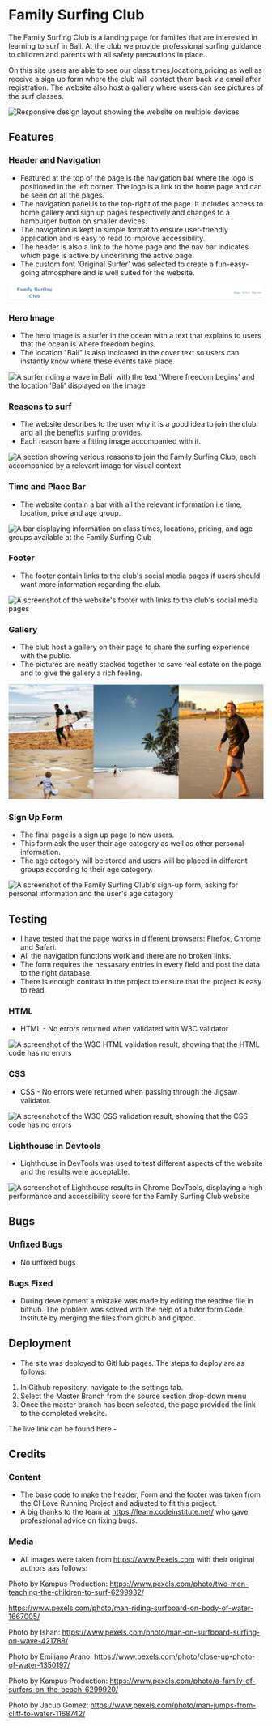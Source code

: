 # Family Surfing Club

The Family Surfing Club is a landing page for families that are interested in learning to surf in Bali.
At the club we provide professional surfing guidance to children and parents with all safety precautions in place.

On this site users are able to see our class times,locations,pricing as well as receive a sign up form where the club will contact them back via email after registration. 
The website also host a gallery where users can see pictures of the surf classes.

<img src="assets/images/responsive_readme.png" alt="Responsive design layout showing the website on multiple devices">

## Features

### Header and Navigation

* Featured at the top of the page is the navigation bar where the logo is positioned in the left corner. The logo is a link to the home page and can be seen on all the pages.
* The navigation panel is to the top-right of the page. It includes access to home,gallery and sign up pages respectively and changes to a hamburger button on smaller devices.
* The navigation is kept in simple format to ensure user-friendly application and is easy to read to improve accessibility.
* The header is also a link to the home page and the nav bar indicates which page is active by underlining the active page.
* The custom font 'Original Surfer' was selected to create a fun-easy-going atmosphere and is well suited for the website.

<img src="assets/images/Header_readme.png" alt="A screenshot of the website's header with navigation links, including the logo on the left and menu items on the right">

### Hero Image

* The hero image is a surfer in the ocean with a text that explains to users that the ocean is where freedom begins.
* The location "Bali" is also indicated in the cover text so users can instantly know where these events take place. 

<img src="assets/images/hero_readme.png" alt="A surfer riding a wave in Bali, with the text 'Where freedom begins' and the location 'Bali' displayed on the image">

### Reasons to surf

* The website describes to the user why it is a good idea to join the club and all the benefits surfing provides.
* Each reason have a fitting image accompanied with it.

<img src="assets/images/reasons_readme.png" alt="A section showing various reasons to join the Family Surfing Club, each accompanied by a relevant image for visual context">

### Time and Place Bar

* The website contain a bar with all the relevant information i.e time, location, price and age group.

<img src="assets/images/class_times_readme.png" alt="A bar displaying information on class times, locations, pricing, and age groups available at the Family Surfing Club">

### Footer

* The footer contain links to the club's social media pages if users should want more information regarding the club.

<img src="assets/images/footer_readme.png" alt="A screenshot of the website's footer with links to the club's social media pages">

### Gallery

* The club host a gallery on their page to share the surfing experience with the public.
* The pictures are neatly stacked together to save real estate on the page and to give the gallery a rich feeling.
  
<img src="assets/images/Gallery_readme.png" alt="A gallery page showcasing various images from surfing classes, with pictures neatly arranged to save space and provide a rich visual experience">

### Sign Up Form

* The final page is a sign up page to new users.
* This form ask the user their age catogory as well as other personal information.
* The age catogory will be stored and users will be placed in different groups according to their age catogory.

 <img src="assets/images/form_readme.png" alt="A screenshot of the Family Surfing Club's sign-up form, asking for personal information and the user's age category">

## Testing

* I have tested that the page works in different browsers: Firefox, Chrome and Safari.
* All the navigation functions work and there are no broken links.
* The form requires the nessasary entries in every field and post the data to the right database.
* There is enough contrast in the project to ensure that the project is easy to read.

### HTML
* HTML - No errors returned when validated with W3C validator

<img src="assets/images/W3S HTML.png" alt="A screenshot of the W3C HTML validation result, showing that the HTML code has no errors">

### CSS
* CSS - No errors were returned when passing through the Jigsaw validator.

<img src="assets/images/w3s CSS.png" alt="A screenshot of the W3C CSS validation result, showing that the CSS code has no errors">

### Lighthouse in Devtools
* Lighthouse in DevTools was used to test different aspects of the website and the results were acceptable.

<img src="assets/images/Lighthouse.png" alt="A screenshot of Lighthouse results in Chrome DevTools, displaying a high performance and accessibility score for the Family Surfing Club website">

## Bugs

### Unfixed Bugs

* No unfixed bugs

### Bugs Fixed

* During development a mistake was made by editing the readme file in bithub. The problem was solved with the help of a tutor form Code Institute by merging the files from github and gitpod.

## Deployment

* The site was deployed to GitHub pages. The steps to deploy are as follows:

1. In Github repository, navigate to the settings tab.
2. Select the Master Branch from the source section drop-down menu
3. Once the master branch has been selected, the page provided the link to the completed website.

The live link can be found here - 

## Credits

### Content

* The base code to make the header, Form and the footer was taken from the CI Love Running Project and adjusted to fit this project.
* A big thanks to the team at https://learn.codeinstitute.net/ who gave professional advice on fixing bugs.

### Media
* All images were taken from https://www.Pexels.com with their original authors aas follows:

Photo by Kampus Production: https://www.pexels.com/photo/two-men-teaching-the-children-to-surf-6299932/

https://www.pexels.com/photo/man-riding-surfboard-on-body-of-water-1667005/

Photo by Ishan: https://www.pexels.com/photo/man-on-surfboard-surfing-on-wave-421788/

Photo by Emiliano Arano: https://www.pexels.com/photo/close-up-photo-of-water-1350197/

Photo by Kampus Production: https://www.pexels.com/photo/a-family-of-surfers-on-the-beach-6299920/

Photo by Jacub Gomez: https://www.pexels.com/photo/man-jumps-from-cliff-to-water-1168742/

